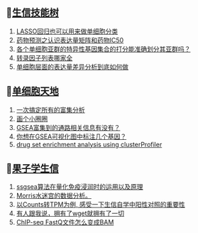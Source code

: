 ## 📝[生信技能树](https://github.com/ixxmu/mp_duty/issues?q=label%3A%E7%94%9F%E4%BF%A1%E6%8A%80%E8%83%BD%E6%A0%91+is%3Aclosed)
<!-- 1issueTable -->

1. [LASSO回归也可以用来做单细胞分类](https://github.com/ixxmu/mp_duty/issues/2921) 
2. [药物预测之认识表达量矩阵和药物IC50](https://github.com/ixxmu/mp_duty/issues/2899) 
3. [各个单细胞亚群的特异性基因集合的打分能准确划分其亚群吗？](https://github.com/ixxmu/mp_duty/issues/2889) 
4. [转录因子列表哪家全](https://github.com/ixxmu/mp_duty/issues/2838) 
5. [单细胞层面的表达量差异分析到底如何做](https://github.com/ixxmu/mp_duty/issues/2802) 
<!-- 1issueTable -->
## 📝[单细胞天地](https://github.com/ixxmu/mp_duty/issues?q=label%3A%E5%8D%95%E7%BB%86%E8%83%9E%E5%A4%A9%E5%9C%B0+is%3Aclosed)
<!-- 2issueTable -->

1. [一次搞定所有的富集分析](https://github.com/ixxmu/mp_duty/issues/2807) 
2. [画个小圈圈](https://github.com/ixxmu/mp_duty/issues/2764) 
3. [GSEA富集到的通路相关信息有没有？](https://github.com/ixxmu/mp_duty/issues/2735) 
4. [你想在GSEA可视化图中标注几个基因？](https://github.com/ixxmu/mp_duty/issues/2648) 
5. [drug set enrichment analysis using clusterProfiler](https://github.com/ixxmu/mp_duty/issues/2626) 
<!-- 2issueTable -->

## 📝[果子学生信](https://github.com/ixxmu/mp_duty/issues?q=label%3A%E6%9E%9C%E5%AD%90%E5%AD%A6%E7%94%9F%E4%BF%A1+is%3Aclosed)
<!-- 3issueTable -->

1. [ssgsea算法在量化免疫浸润时的运用以及原理](https://github.com/ixxmu/mp_duty/issues/2901) 
2. [Morris水迷宫的数据分析。](https://github.com/ixxmu/mp_duty/issues/2900) 
3. [以Counts转TPM为例, 感受一下生信自学中阳性对照的重要性](https://github.com/ixxmu/mp_duty/issues/2738) 
4. [有人跟我说，拥有了wget就拥有了一切](https://github.com/ixxmu/mp_duty/issues/2730) 
5. [ChIP-seq FastQ文件怎么变成BAM](https://github.com/ixxmu/mp_duty/issues/2714) 
<!-- 3issueTable -->
